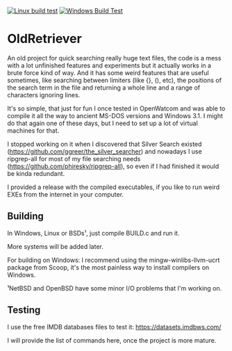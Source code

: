 [![Linux build test](https://github.com/vinissou/OldRetriever/actions/workflows/linux_test.yml/badge.svg)](https://github.com/vinissou/OldRetriever/actions/workflows/linux_test.yml)        [![Windows Build Test](https://github.com/vinissou/OldRetriever/actions/workflows/win_build.yml/badge.svg)](https://github.com/vinissou/OldRetriever/actions/workflows/win_build.yml)

# OldRetriever


An old project for quick searching really huge text files, the code is a mess with a lot unfinished features and experiments but it actually works in a brute force kind of way. And it has some weird features that are useful sometimes, like searching between limiters (like {}, (), etc), the positions of the search term in the file and returning a whole line and a range of characters ignoring lines. 

It's so simple, that just for fun I once tested in OpenWatcom and was able to compile it all the way to ancient MS-DOS versions and Windows 3.1. I might do that again one of these days, but I need to set up a lot of virtual machines for that. 

I stopped working on it when I discovered that Silver Search existed (https://github.com/ggreer/the_silver_searcher) and nowadays I use ripgrep-all for most of my file searching needs (https://github.com/phiresky/ripgrep-all), so even if I had finished it would be kinda redundant.


I provided a release with the compiled executables, if you like to run weird EXEs from the internet in your computer.



## Building 
In Windows, Linux or BSDs¹, just compile BUILD.c and run it. 

More systems will be added later.

For building on Windows: I recommend using the mingw-winlibs-llvm-ucrt package from Scoop, it's the most painless way to install compilers on Windows. 

¹NetBSD and OpenBSD have some minor I/O problems that I'm working on.


## Testing
I use the free IMDB databases files to test it: 
https://datasets.imdbws.com/

I will provide the list of commands here, once the project is more mature.

